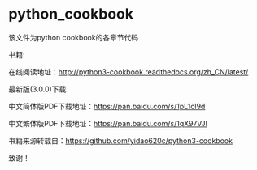 # python_cookbook

该文件为python cookbook的各章节代码

书籍:

在线阅读地址：http://python3-cookbook.readthedocs.org/zh_CN/latest/

最新版(3.0.0)下载

中文简体版PDF下载地址：https://pan.baidu.com/s/1pL1cI9d

中文繁体版PDF下载地址：https://pan.baidu.com/s/1qX97VJI

书籍来源转载自：https://github.com/yidao620c/python3-cookbook

致谢！
